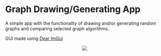 # Graph Drawing/Generating App
A simple app with the functionality of drawing and/or generating random graphs and comparing selected graph algorithms.

GUI made using [Dear ImGui](https://github.com/ocornut/imgui)

<p align="center">
  <img src="https://i.imgur.com/iBpfHNG.png" />
</p>

